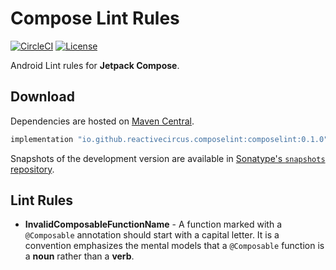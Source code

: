 # Compose Lint Rules

[![CircleCI](https://circleci.com/gh/ReactiveCircus/compose-lint-rules.svg?style=svg)](https://circleci.com/gh/ReactiveCircus/compose-lint-rules)
[![License](https://img.shields.io/badge/License-Apache%202.0-blue.svg)](https://opensource.org/licenses/Apache-2.0)

Android Lint rules for **Jetpack Compose**.

## Download

Dependencies are hosted on [Maven Central][maven-central].

```groovy
implementation "io.github.reactivecircus.composelint:composelint:0.1.0"
```

Snapshots of the development version are available in [Sonatype's `snapshots` repository][snap].

## Lint Rules

- **InvalidComposableFunctionName** - A function marked with a `@Composable` annotation should start with a capital letter. It is a convention emphasizes the mental models that a `@Composable` function is a **noun** rather than a **verb**.

[maven-central]: https://search.maven.org/search?q=g:io.github.reactivecircus.composelint
[snap]: https://oss.sonatype.org/content/repositories/snapshots/
